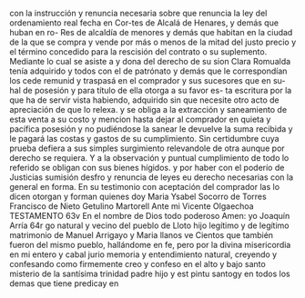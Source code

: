 con la instrucción y renuncia necesaria sobre que renuncia la ley del ordenamiento real fecha en Cor-tes de Alcalá de Henares, y demás que huban en ro-
Res de alcaldía de menores y demás que habitan en la ciudad de la que se compra y vende por más o menos de la mitad del justo precio y el término concedido para la rescisión del contrato o su suplemento. Mediante lo cual se asiste a y dona del derecho de su sion
Clara Romualda tenía adquirido y todos con el de patrónato y demás que le correspondían los cede remunid
y traspasá en el comprador y sus sucesores que en su-
hal de posesión y para título de ella otorga a su favor es-
ta escritura por la que ha de servir vista habiendo, adquirido sin
que necesite otro acto de apreciación de que lo relexa.
y se obliga a la extracción y saneamiento de esta venta a su costo y mencion hasta dejar al comprador en quieta y pacífica posesión y no pudiéndose la sanear le devuelve la suma recibida y le pagará las costas y gastos de su cumplimiento.
Sin certidumbre cuya prueba defiera a sus simples surgimiento relevandole de otra aunque por derecho se requiera. Y a la observación y puntual cumplimiento de todo lo referido se obligan con sus bienes hígidos.
y por haber con el poderío de Justicias sumisión desfro y renuncia de leyes eu derecho necesarias con la general en forma. En su testimonio con aceptación del comprador las lo dicen otorgan y forman quienes doy
Maria Ysabel Socorro de Torres
Francisco de Nieto
Getulino Martorell
Ante mi
Vicente Olgaechoa
TESTAMENTO
63v En el nombre de Dios todo poderoso Amen: yo Joaquín Arría
64r go natural y vecino del pueblo de Lloto hijo legítimo y
de legítimo matrimonio de Manuel Arrigayo y Maria llanos ve
Cientos que también fueron del mismo pueblo, hallándome en fe, pero por la divina misericordia en mi entero y cabal jurio memoria y entendimiento natural, creyendo y confesando como firmemente creo y confeso en el alto y bajo santo misterio de la santísima trinidad padre hijo y est
pintu santogy en todos los demas que tiene predicay en